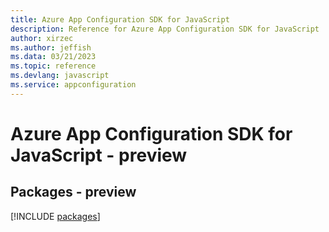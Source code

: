 ```yaml
---
title: Azure App Configuration SDK for JavaScript
description: Reference for Azure App Configuration SDK for JavaScript
author: xirzec
ms.author: jeffish
ms.data: 03/21/2023
ms.topic: reference
ms.devlang: javascript
ms.service: appconfiguration
---
```

# Azure App Configuration SDK for JavaScript - preview
## Packages - preview
[!INCLUDE [packages](app-configuration-index.md)]